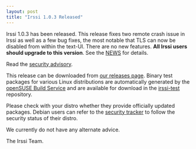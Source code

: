 ```yaml
---
layout: post
title: "Irssi 1.0.3 Released"
---
```


Irssi 1.0.3 has been released. This release fixes two remote crash issue
in Irssi as well as a few bug fixes, the most notable that TLS can now be disabled from within the text-UI. There are no new features. **All Irssi users should upgrade to this version**. See the
[NEWS](//raw.githubusercontent.com/irssi/irssi/1.0.3/NEWS) for
details.

Read the [security advisory](/security/irssi_sa_2017_06.txt).


This release can be downloaded from [our releases
page](https://github.com/irssi/irssi/releases). Binary test packages
for various Linux distributions are automatically generated by the
[openSUSE Build Service](https://build.opensuse.org/) and are
available for download in the
[irssi-test](https://software.opensuse.org/download.html?project=home:ailin_nemui:irssi-test;package=irssi)
repository.

Please check with your distro whether they provide officially updated
packages. Debian users can refer to the [security tracker](https://security-tracker.debian.org/tracker/source-package/irssi)
to follow the security status of their distro.

We currently do not have any alternate advice.

The Irssi Team.
